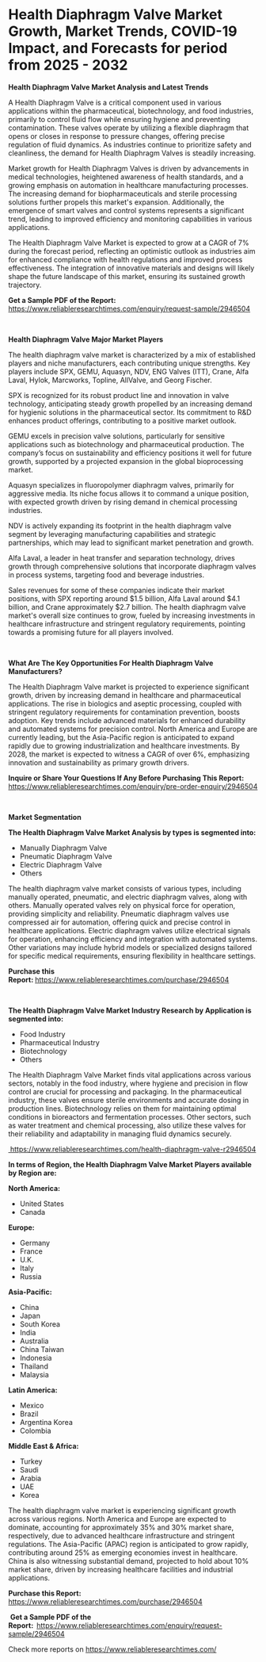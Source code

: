 <p><h1>Health Diaphragm Valve Market Growth, Market Trends, COVID-19 Impact, and Forecasts for period from 2025 - 2032</h1></p><p><strong>Health Diaphragm Valve Market Analysis and Latest Trends</strong></p>
<p><p>A Health Diaphragm Valve is a critical component used in various applications within the pharmaceutical, biotechnology, and food industries, primarily to control fluid flow while ensuring hygiene and preventing contamination. These valves operate by utilizing a flexible diaphragm that opens or closes in response to pressure changes, offering precise regulation of fluid dynamics. As industries continue to prioritize safety and cleanliness, the demand for Health Diaphragm Valves is steadily increasing.</p><p>Market growth for Health Diaphragm Valves is driven by advancements in medical technologies, heightened awareness of health standards, and a growing emphasis on automation in healthcare manufacturing processes. The increasing demand for biopharmaceuticals and sterile processing solutions further propels this market's expansion. Additionally, the emergence of smart valves and control systems represents a significant trend, leading to improved efficiency and monitoring capabilities in various applications.</p><p>The Health Diaphragm Valve Market is expected to grow at a CAGR of 7% during the forecast period, reflecting an optimistic outlook as industries aim for enhanced compliance with health regulations and improved process effectiveness. The integration of innovative materials and designs will likely shape the future landscape of this market, ensuring its sustained growth trajectory.</p></p>
<p><strong>Get a Sample PDF of the Report:&nbsp;</strong> <a href="https://www.reliableresearchtimes.com/enquiry/request-sample/2946504?utm_campaign=2203&utm_medium=2&utm_source=Github&utm_content=ia&utm_term=11032025&utm_id=health-diaphragm-valve">https://www.reliableresearchtimes.com/enquiry/request-sample/2946504</a></p>
<p>&nbsp;</p>
<p><strong>Health Diaphragm Valve Major Market Players</strong></p>
<p><p>The health diaphragm valve market is characterized by a mix of established players and niche manufacturers, each contributing unique strengths. Key players include SPX, GEMU, Aquasyn, NDV, ENG Valves (ITT), Crane, Alfa Laval, Hylok, Marcworks, Topline, AllValve, and Georg Fischer.</p><p>SPX is recognized for its robust product line and innovation in valve technology, anticipating steady growth propelled by an increasing demand for hygienic solutions in the pharmaceutical sector. Its commitment to R&D enhances product offerings, contributing to a positive market outlook.</p><p>GEMU excels in precision valve solutions, particularly for sensitive applications such as biotechnology and pharmaceutical production. The company’s focus on sustainability and efficiency positions it well for future growth, supported by a projected expansion in the global bioprocessing market. </p><p>Aquasyn specializes in fluoropolymer diaphragm valves, primarily for aggressive media. Its niche focus allows it to command a unique position, with expected growth driven by rising demand in chemical processing industries.</p><p>NDV is actively expanding its footprint in the health diaphragm valve segment by leveraging manufacturing capabilities and strategic partnerships, which may lead to significant market penetration and growth.</p><p>Alfa Laval, a leader in heat transfer and separation technology, drives growth through comprehensive solutions that incorporate diaphragm valves in process systems, targeting food and beverage industries.</p><p>Sales revenues for some of these companies indicate their market positions, with SPX reporting around $1.5 billion, Alfa Laval around $4.1 billion, and Crane approximately $2.7 billion. The health diaphragm valve market's overall size continues to grow, fueled by increasing investments in healthcare infrastructure and stringent regulatory requirements, pointing towards a promising future for all players involved.</p></p>
<p>&nbsp;</p>
<p><strong>What Are The Key Opportunities For Health Diaphragm Valve Manufacturers?</strong></p>
<p><p>The Health Diaphragm Valve market is projected to experience significant growth, driven by increasing demand in healthcare and pharmaceutical applications. The rise in biologics and aseptic processing, coupled with stringent regulatory requirements for contamination prevention, boosts adoption. Key trends include advanced materials for enhanced durability and automated systems for precision control. North America and Europe are currently leading, but the Asia-Pacific region is anticipated to expand rapidly due to growing industrialization and healthcare investments. By 2028, the market is expected to witness a CAGR of over 6%, emphasizing innovation and sustainability as primary growth drivers.</p></p>
<p><strong>Inquire or Share Your Questions If Any Before Purchasing This Report:</strong> <a href="https://www.reliableresearchtimes.com/enquiry/pre-order-enquiry/2946504?utm_campaign=2203&utm_medium=2&utm_source=Github&utm_content=ia&utm_term=11032025&utm_id=health-diaphragm-valve">https://www.reliableresearchtimes.com/enquiry/pre-order-enquiry/2946504</a></p>
<p>&nbsp;</p>
<p><strong>Market Segmentation</strong></p>
<p><strong>The Health Diaphragm Valve Market Analysis by types is segmented into:</strong></p>
<p><ul><li>Manually Diaphragm Valve</li><li>Pneumatic Diaphragm Valve</li><li>Electric Diaphragm Valve</li><li>Others</li></ul></p>
<p><p>The health diaphragm valve market consists of various types, including manually operated, pneumatic, and electric diaphragm valves, along with others. Manually operated valves rely on physical force for operation, providing simplicity and reliability. Pneumatic diaphragm valves use compressed air for automation, offering quick and precise control in healthcare applications. Electric diaphragm valves utilize electrical signals for operation, enhancing efficiency and integration with automated systems. Other variations may include hybrid models or specialized designs tailored for specific medical requirements, ensuring flexibility in healthcare settings.</p></p>
<p><strong>Purchase this Report:&nbsp;</strong><a href="https://www.reliableresearchtimes.com/purchase/2946504?utm_campaign=2203&utm_medium=2&utm_source=Github&utm_content=ia&utm_term=11032025&utm_id=health-diaphragm-valve">https://www.reliableresearchtimes.com/purchase/2946504</a></p>
<p>&nbsp;</p>
<p><strong>The Health Diaphragm Valve Market Industry Research by Application is segmented into:</strong></p>
<p><ul><li>Food Industry</li><li>Pharmaceutical Industry</li><li>Biotechnology</li><li>Others</li></ul></p>
<p><p>The Health Diaphragm Valve Market finds vital applications across various sectors, notably in the food industry, where hygiene and precision in flow control are crucial for processing and packaging. In the pharmaceutical industry, these valves ensure sterile environments and accurate dosing in production lines. Biotechnology relies on them for maintaining optimal conditions in bioreactors and fermentation processes. Other sectors, such as water treatment and chemical processing, also utilize these valves for their reliability and adaptability in managing fluid dynamics securely.</p></p>
<p><a href="https://www.reliableresearchtimes.com/health-diaphragm-valve-r2946504?utm_campaign=2203&utm_medium=2&utm_source=Github&utm_content=ia&utm_term=11032025&utm_id=health-diaphragm-valve">&nbsp;https://www.reliableresearchtimes.com/health-diaphragm-valve-r2946504</a></p>
<p><strong>In terms of Region, the Health Diaphragm Valve Market Players available by Region are:</strong></p>
<p>
    <p> <strong> North America: </strong>
        <ul>
            <li>United States</li>
            <li>Canada</li>
        </ul>
        </p> 
    <p> <strong> Europe: </strong>
        <ul>
            <li>Germany</li>
            <li>France</li>
            <li>U.K.</li>
            <li>Italy</li>
            <li>Russia</li>
        </ul>
        </p> 
    <p> <strong> Asia-Pacific: </strong>
        <ul>
            <li>China</li>
            <li>Japan</li>
            <li>South Korea</li>
            <li>India</li>
            <li>Australia</li>
            <li>China Taiwan</li>
            <li>Indonesia</li>
            <li>Thailand</li>
            <li>Malaysia</li>
        </ul>
        </p> 
    <p> <strong> Latin America: </strong>
        <ul>
            <li>Mexico</li>
            <li>Brazil</li>
            <li>Argentina Korea</li>
            <li>Colombia</li>
        </ul>
        </p> 
    <p> <strong> Middle East & Africa: </strong>
        <ul>
            <li>Turkey</li>
            <li>Saudi</li>
            <li>Arabia</li>
            <li>UAE</li>
            <li>Korea</li>
        </ul>
    </p>
    </p>
<p><p>The health diaphragm valve market is experiencing significant growth across various regions. North America and Europe are expected to dominate, accounting for approximately 35% and 30% market share, respectively, due to advanced healthcare infrastructure and stringent regulations. The Asia-Pacific (APAC) region is anticipated to grow rapidly, contributing around 25% as emerging economies invest in healthcare. China is also witnessing substantial demand, projected to hold about 10% market share, driven by increasing healthcare facilities and industrial applications.</p></p>
<p><strong>Purchase this Report: </strong><a href="https://www.reliableresearchtimes.com/purchase/2946504?utm_campaign=2203&utm_medium=2&utm_source=Github&utm_content=ia&utm_term=11032025&utm_id=health-diaphragm-valve">https://www.reliableresearchtimes.com/purchase/2946504</a></p>
<p>&nbsp;<strong>Get a Sample PDF of the Report:&nbsp;&nbsp;</strong><a href="https://www.reliableresearchtimes.com/enquiry/request-sample/2946504?utm_campaign=2203&utm_medium=2&utm_source=Github&utm_content=ia&utm_term=11032025&utm_id=health-diaphragm-valve">https://www.reliableresearchtimes.com/enquiry/request-sample/2946504</a></p>
<p><strong></strong></p>
<p>Check more reports on <a href="https://www.reliableresearchtimes.com/?utm_campaign=2203&utm_medium=2&utm_source=Github&utm_content=ia&utm_term=11032025&utm_id=health-diaphragm-valve">https://www.reliableresearchtimes.com/</a></p>